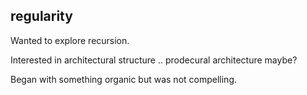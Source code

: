 ## regularity

Wanted to explore recursion.

Interested in architectural structure .. prodecural architecture maybe?

Began with something organic but was not compelling.
